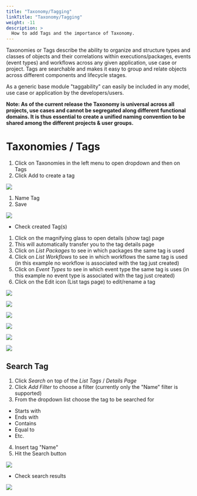 ```yaml
---
title: "Taxonomy/Tagging"
linkTitle: "Taxonomy/Tagging"
weight: -11
description: >
  How to add Tags and the importance of Taxonomy.
---
```


Taxonomies or Tags describe the ability to organize and structure types and classes of objects and their correlations within executions/packages, events (event types) and workflows across any given application, use case or project. Tags are searchable and makes it easy to group and relate objects across different components and lifecycle stages.

As a generic base module "taggability" can easily be included in any model, use case or application by the developers/users.

**Note: As of the current release the Taxonomy is universal across all projects, use cases and cannot be segregated along different functional domains. It is thus essential to create a unified naming convention to be shared among the different projects & user groups.**

# Taxonomies / Tags

1. Click on Taxonomies in the left menu to open dropdown and then on Tags
2. Click Add to create a tag

![](/images/taxonomies_tags_add_roboto.png)

1. Name Tag
2. Save

![](/images/create_tag_save_roboto.png)

- Check created Tag(s)

1. Click on the magnifying glass to open details (show tag) page
2. This will automatically transfer you to the tag details page
3. Click on *List Packages* to see in which packages the same tag is used
4. Click on *List Workflows* to see in which workflows the same tag is used (in this example no workflow is associated with the tag just created)
5. Click on *Event Types* to see in which event type the same tag is uses (in this example no event type is associated with the tag just created)
6. Click on the Edit icon (List tags page) to edit/rename a tag

![](/images/tag_list_click_loupe_details_roboto.png)

![](/images/show_tag_details_roboto.png)

![](/images/list_tag_packages_roboto.png)

![](/images/list_workflows_tag_roboto.png)

![](/images/list_event_types_tag_roboto.png)

![](/images/list_tags_edit_roboto.png)

## Search Tag

1. Click *Search* on top of the *List Tags* / *Details Page*
2. Click *Add Filter* to choose a filter (currently only the "Name" filter is supported)
3. From the dropdown list choose the tag to be searched for

- Starts with
- Ends with
- Contains
- Equal to
- Etc.

4. Insert tag "Name"
5. Hit the Search button

![](/images/search_tag_filter_roboto.png)

- Check search results

![](/images/search_results_new.png)